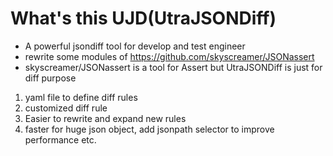 # What's this UJD(UtraJSONDiff)
* A powerful jsondiff tool for develop and test engineer
* rewrite some modules of https://github.com/skyscreamer/JSONassert
* skyscreamer/JSONassert is a tool for Assert but UtraJSONDiff is just for diff purpose
1. yaml file to define diff rules
2. customized diff rule
3. Easier to rewrite and expand new rules
4. faster for huge json object, add jsonpath selector to improve performance
etc.
